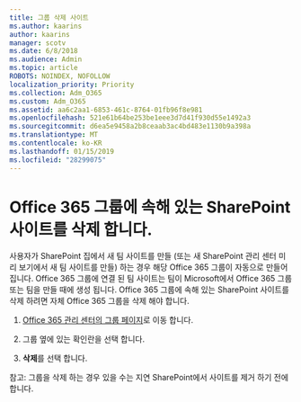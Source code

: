 ```yaml
---
title: 그룹 삭제 사이트
ms.author: kaarins
author: kaarins
manager: scotv
ms.date: 6/8/2018
ms.audience: Admin
ms.topic: article
ROBOTS: NOINDEX, NOFOLLOW
localization_priority: Priority
ms.collection: Adm_O365
ms.custom: Adm_O365
ms.assetid: aa6c2aa1-6853-461c-8764-01fb96f8e981
ms.openlocfilehash: 521e61b64be253be1eee3d7d41f930d55e1492a3
ms.sourcegitcommit: d6ea5e9458a2b8ceaab3ac4bd483e1130b9a398a
ms.translationtype: MT
ms.contentlocale: ko-KR
ms.lasthandoff: 01/15/2019
ms.locfileid: "28299075"
---
```

# <a name="delete-a-sharepoint-site-that-belongs-to-an-office-365-group"></a>Office 365 그룹에 속해 있는 SharePoint 사이트를 삭제 합니다.

사용자가 SharePoint 집에서 새 팀 사이트를 만들 (또는 새 SharePoint 관리 센터 미리 보기에서 새 팀 사이트를 만들) 하는 경우 해당 Office 365 그룹이 자동으로 만들어집니다. Office 365 그룹에 연결 된 팀 사이트는 팀이 Microsoft에서 Office 365 그룹 또는 팀을 만들 때에 생성 됩니다. Office 365 그룹에 속해 있는 SharePoint 사이트를 삭제 하려면 자체 Office 365 그룹을 삭제 해야 합니다. 
  
1. [Office 365 관리 센터의 그룹 페이지](https://portal.office.com/adminportal/home#/groups)로 이동 합니다.
    
2. 그룹 옆에 있는 확인란을 선택 합니다.
    
3. **삭제**를 선택 합니다.
    
참고: 그룹을 삭제 하는 경우 있을 수는 지연 SharePoint에서 사이트를 제거 하기 전에 합니다.
  


